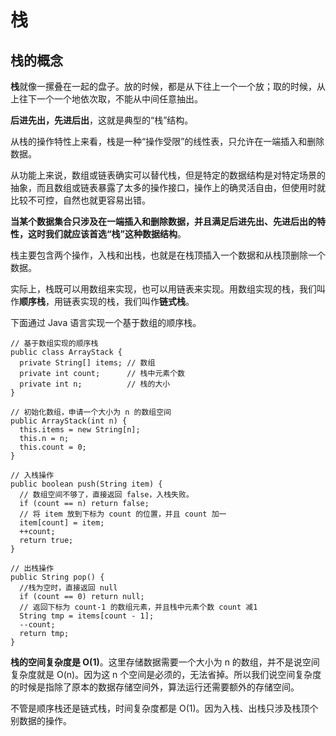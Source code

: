 # 栈 

## 栈的概念

**栈**就像一摞叠在一起的盘子。放的时候，都是从下往上一个一个放；取的时候，从上往下一个一个地依次取，不能从中间任意抽出。

**后进先出，先进后出**，这就是典型的“栈”结构。

从栈的操作特性上来看，栈是一种“操作受限”的线性表，只允许在一端插入和删除数据。

从功能上来说，数组或链表确实可以替代栈，但是特定的数据结构是对特定场景的抽象，而且数组或链表暴露了太多的操作接口，操作上的确灵活自由，但使用时就比较不可控，自然也就更容易出错。

**当某个数据集合只涉及在一端插入和删除数据，并且满足后进先出、先进后出的特性，这时我们就应该首选“栈”这种数据结构**。


栈主要包含两个操作，入栈和出栈，也就是在栈顶插入一个数据和从栈顶删除一个数据。

实际上，栈既可以用数组来实现，也可以用链表来实现。用数组实现的栈，我们叫作**顺序栈**，用链表实现的栈，我们叫作**链式栈**。

下面通过 Java 语言实现一个基于数组的顺序栈。

```
// 基于数组实现的顺序栈
public class ArrayStack {
  private String[] items; // 数组
  private int count;      // 栈中元素个数
  private int n;          // 栈的大小
}

// 初始化数组，申请一个大小为 n 的数组空间
public ArrayStack(int n) {
  this.items = new String[n];
  this.n = n;
  this.count = 0;
}

// 入栈操作
public boolean push(String item) {
  // 数组空间不够了，直接返回 false，入栈失败。
  if (count == n) return false;
  // 将 item 放到下标为 count 的位置，并且 count 加一
  item[count] = item;
  ++count;
  return true;
}

// 出栈操作
public String pop() {
  //栈为空时，直接返回 null
  if (count == 0) return null;
  // 返回下标为 count-1 的数组元素，并且栈中元素个数 count 减1
  String tmp = items[count - 1];
  --count;
  return tmp;
}
```

**栈的空间复杂度是 O(1)**。这里存储数据需要一个大小为 n 的数组，并不是说空间复杂度就是 O(n)。因为这 n 个空间是必须的，无法省掉。所以我们说空间复杂度的时候是指除了原本的数据存储空间外，算法运行还需要额外的存储空间。

不管是顺序栈还是链式栈，时间复杂度都是 O(1)。因为入栈、出栈只涉及栈顶个别数据的操作。




